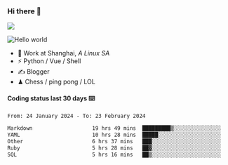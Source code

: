 ### Hi there 👋
![](https://komarev.com/ghpvc/?username=Xuhandsome)


<img src="https://github-readme-stats.vercel.app/api?username=XuHandsome&show_icons=true&theme=merko" alt="Hello world">

<br/>

- 🍻  Work at Shanghai, _A Linux SA_
- ⚡  Python / Vue / Shell
- ✍️  Blogger
- ♟  Chess / ping pong / LOL

#### Coding status last 30 days ⌨️

<!--START_SECTION:waka-->

```txt
From: 24 January 2024 - To: 23 February 2024

Markdown                   19 hrs 49 mins  █████████▒░░░░░░░░░░░░░░░   36.99 %
YAML                       10 hrs 28 mins  █████░░░░░░░░░░░░░░░░░░░░   19.56 %
Other                      6 hrs 37 mins   ███░░░░░░░░░░░░░░░░░░░░░░   12.35 %
Ruby                       5 hrs 28 mins   ██▓░░░░░░░░░░░░░░░░░░░░░░   10.20 %
SQL                        5 hrs 16 mins   ██▒░░░░░░░░░░░░░░░░░░░░░░   09.85 %
```

<!--END_SECTION:waka-->

